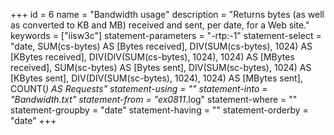 +++
id = 6
name = "Bandwidth usage"
description = "Returns bytes (as well as converted to KB and MB) received and sent, per date, for a Web site."
keywords = ["iisw3c"]
statement-parameters = "-rtp:-1"
statement-select = "date, SUM(cs-bytes) AS [Bytes received], DIV(SUM(cs-bytes), 1024) AS [KBytes received], DIV(DIV(SUM(cs-bytes), 1024), 1024) AS [MBytes received], SUM(sc-bytes) AS [Bytes sent], DIV(SUM(sc-bytes), 1024) AS [KBytes sent], DIV(DIV(SUM(sc-bytes), 1024), 1024) AS [MBytes sent], COUNT(*) AS Requests"
statement-using = ""
statement-into = "Bandwidth.txt"
statement-from = "ex0811*.log"
statement-where = ""
statement-groupby = "date"
statement-having = ""
statement-orderby = "date"
+++


